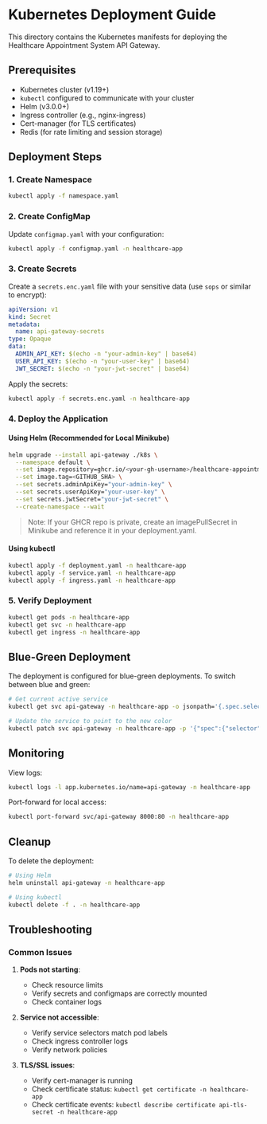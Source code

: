 # Kubernetes Deployment Guide

This directory contains the Kubernetes manifests for deploying the Healthcare Appointment System API Gateway.

## Prerequisites

- Kubernetes cluster (v1.19+)
- `kubectl` configured to communicate with your cluster
- Helm (v3.0.0+)
- Ingress controller (e.g., nginx-ingress)
- Cert-manager (for TLS certificates)
- Redis (for rate limiting and session storage)

## Deployment Steps

### 1. Create Namespace

```bash 
kubectl apply -f namespace.yaml
```

### 2. Create ConfigMap

Update `configmap.yaml` with your configuration:

```bash
kubectl apply -f configmap.yaml -n healthcare-app
```

### 3. Create Secrets

Create a `secrets.enc.yaml` file with your sensitive data (use `sops` or similar to encrypt):

```yaml
apiVersion: v1
kind: Secret
metadata:
  name: api-gateway-secrets
type: Opaque
data:
  ADMIN_API_KEY: $(echo -n "your-admin-key" | base64)
  USER_API_KEY: $(echo -n "your-user-key" | base64)
  JWT_SECRET: $(echo -n "your-jwt-secret" | base64)
```

Apply the secrets:

```bash
kubectl apply -f secrets.enc.yaml -n healthcare-app
```

### 4. Deploy the Application

#### Using Helm (Recommended for Local Minikube)

```bash
helm upgrade --install api-gateway ./k8s \
  --namespace default \
  --set image.repository=ghcr.io/<your-gh-username>/healthcare-appointment-system/api-gateway \
  --set image.tag=<GITHUB_SHA> \
  --set secrets.adminApiKey="your-admin-key" \
  --set secrets.userApiKey="your-user-key" \
  --set secrets.jwtSecret="your-jwt-secret" \
  --create-namespace --wait
```

> Note: If your GHCR repo is private, create an imagePullSecret in Minikube and reference it in your deployment.yaml.

#### Using kubectl

```bash
kubectl apply -f deployment.yaml -n healthcare-app
kubectl apply -f service.yaml -n healthcare-app
kubectl apply -f ingress.yaml -n healthcare-app
```

### 5. Verify Deployment

```bash
kubectl get pods -n healthcare-app
kubectl get svc -n healthcare-app
kubectl get ingress -n healthcare-app
```

## Blue-Green Deployment

The deployment is configured for blue-green deployments. To switch between blue and green:

```bash
# Get current active service
kubectl get svc api-gateway -n healthcare-app -o jsonpath='{.spec.selector.app.kubernetes.io/color}'

# Update the service to point to the new color
kubectl patch svc api-gateway -n healthcare-app -p '{"spec":{"selector":{"app.kubernetes.io/color":"green"}}}'
```

## Monitoring

View logs:

```bash
kubectl logs -l app.kubernetes.io/name=api-gateway -n healthcare-app
```

Port-forward for local access:

```bash
kubectl port-forward svc/api-gateway 8000:80 -n healthcare-app
```

## Cleanup

To delete the deployment:

```bash
# Using Helm
helm uninstall api-gateway -n healthcare-app

# Using kubectl
kubectl delete -f . -n healthcare-app
```

## Troubleshooting

### Common Issues

1. **Pods not starting**:
   - Check resource limits
   - Verify secrets and configmaps are correctly mounted
   - Check container logs

2. **Service not accessible**:
   - Verify service selectors match pod labels
   - Check ingress controller logs
   - Verify network policies

3. **TLS/SSL issues**:
   - Verify cert-manager is running
   - Check certificate status: `kubectl get certificate -n healthcare-app`
   - Check certificate events: `kubectl describe certificate api-tls-secret -n healthcare-app`
